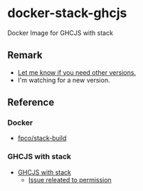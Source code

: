 # docker-stack-ghcjs
Docker Image for GHCJS with stack

## Remark
* [Let me know if you need other versions.](https://github.com/dplusic/docker-stack-ghcjs/issues/new)
* I'm watching for a new version.

## Reference

### Docker
* [fpco/stack-build](https://hub.docker.com/r/fpco/stack-build/)

### GHCJS with stack
* [GHCJS with stack](https://docs.haskellstack.org/en/stable/ghcjs/)
    * [Issue releated to permission](https://github.com/commercialhaskell/stack/issues/2187)

